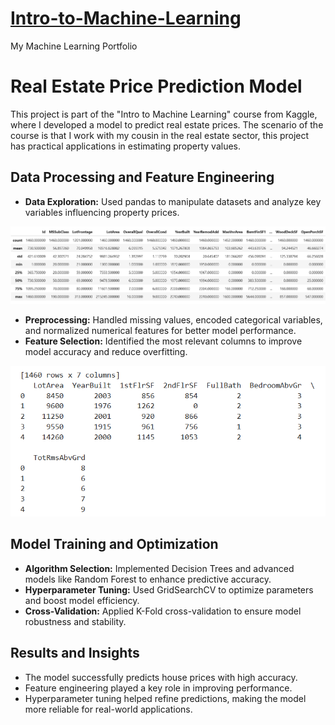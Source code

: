 # [Intro-to-Machine-Learning](https://www.kaggle.com/learn/intro-to-machine-learning)
My Machine Learning Portfolio
# Real Estate Price Prediction Model
This project is part of the "Intro to Machine Learning" course from Kaggle, where I developed a model to predict real estate prices. 
The scenario of the course is that I work with my cousin in the real estate sector, this project has practical applications in estimating property values.
## Data Processing and Feature Engineering ##
* **Data Exploration:** Used pandas to manipulate datasets and analyze key variables influencing property prices.

<p align="center">
    <img src="https://github.com/Joaquin-ops146/Intro-to-Machine-Learning/blob/main/images/Data%20summary.png">
</p>

* **Preprocessing:** Handled missing values, encoded categorical variables, and normalized numerical features for better model performance.
* **Feature Selection:** Identified the most relevant columns to improve model accuracy and reduce overfitting.

<p align="center">
    <img src="https://github.com/Joaquin-ops146/Intro-to-Machine-Learning/blob/main/images/list%20of%20features.png" width="700">
</p>

## Model Training and Optimization ##
* **Algorithm Selection:** Implemented Decision Trees and advanced models like Random Forest to enhance predictive accuracy.
* **Hyperparameter Tuning:** Used GridSearchCV to optimize parameters and boost model efficiency.
* **Cross-Validation:** Applied K-Fold cross-validation to ensure model robustness and stability.
## Results and Insights ##
* The model successfully predicts house prices with high accuracy.
* Feature engineering played a key role in improving performance.
* Hyperparameter tuning helped refine predictions, making the model more reliable for real-world applications.
